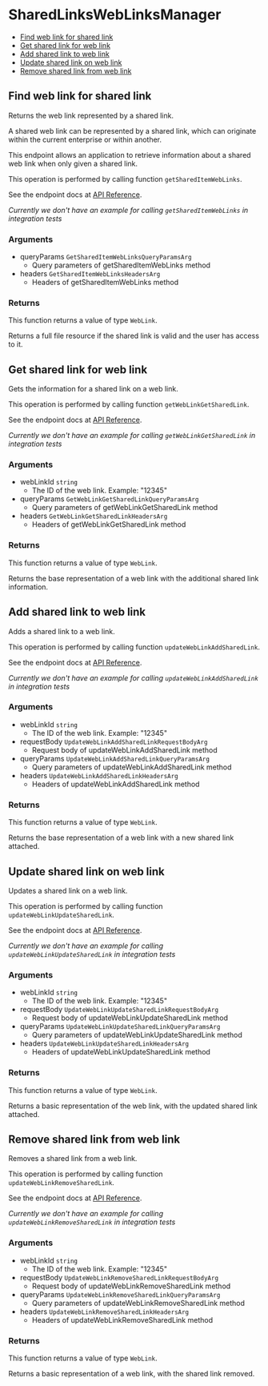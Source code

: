 # SharedLinksWebLinksManager


- [Find web link for shared link](#find-web-link-for-shared-link)
- [Get shared link for web link](#get-shared-link-for-web-link)
- [Add shared link to web link](#add-shared-link-to-web-link)
- [Update shared link on web link](#update-shared-link-on-web-link)
- [Remove shared link from web link](#remove-shared-link-from-web-link)

## Find web link for shared link

Returns the web link represented by a shared link.

A shared web link can be represented by a shared link,
which can originate within the current enterprise or within another.

This endpoint allows an application to retrieve information about a
shared web link when only given a shared link.

This operation is performed by calling function `getSharedItemWebLinks`.

See the endpoint docs at
[API Reference](https://developer.box.com/reference/get-shared-items-web-links/).

*Currently we don't have an example for calling `getSharedItemWebLinks` in integration tests*

### Arguments

- queryParams `GetSharedItemWebLinksQueryParamsArg`
  - Query parameters of getSharedItemWebLinks method
- headers `GetSharedItemWebLinksHeadersArg`
  - Headers of getSharedItemWebLinks method


### Returns

This function returns a value of type `WebLink`.

Returns a full file resource if the shared link is valid and
the user has access to it.


## Get shared link for web link

Gets the information for a shared link on a web link.

This operation is performed by calling function `getWebLinkGetSharedLink`.

See the endpoint docs at
[API Reference](https://developer.box.com/reference/get-web-links-id-get-shared-link/).

*Currently we don't have an example for calling `getWebLinkGetSharedLink` in integration tests*

### Arguments

- webLinkId `string`
  - The ID of the web link. Example: "12345"
- queryParams `GetWebLinkGetSharedLinkQueryParamsArg`
  - Query parameters of getWebLinkGetSharedLink method
- headers `GetWebLinkGetSharedLinkHeadersArg`
  - Headers of getWebLinkGetSharedLink method


### Returns

This function returns a value of type `WebLink`.

Returns the base representation of a web link with the
additional shared link information.


## Add shared link to web link

Adds a shared link to a web link.

This operation is performed by calling function `updateWebLinkAddSharedLink`.

See the endpoint docs at
[API Reference](https://developer.box.com/reference/put-web-links-id-add-shared-link/).

*Currently we don't have an example for calling `updateWebLinkAddSharedLink` in integration tests*

### Arguments

- webLinkId `string`
  - The ID of the web link. Example: "12345"
- requestBody `UpdateWebLinkAddSharedLinkRequestBodyArg`
  - Request body of updateWebLinkAddSharedLink method
- queryParams `UpdateWebLinkAddSharedLinkQueryParamsArg`
  - Query parameters of updateWebLinkAddSharedLink method
- headers `UpdateWebLinkAddSharedLinkHeadersArg`
  - Headers of updateWebLinkAddSharedLink method


### Returns

This function returns a value of type `WebLink`.

Returns the base representation of a web link with a new shared
link attached.


## Update shared link on web link

Updates a shared link on a web link.

This operation is performed by calling function `updateWebLinkUpdateSharedLink`.

See the endpoint docs at
[API Reference](https://developer.box.com/reference/put-web-links-id-update-shared-link/).

*Currently we don't have an example for calling `updateWebLinkUpdateSharedLink` in integration tests*

### Arguments

- webLinkId `string`
  - The ID of the web link. Example: "12345"
- requestBody `UpdateWebLinkUpdateSharedLinkRequestBodyArg`
  - Request body of updateWebLinkUpdateSharedLink method
- queryParams `UpdateWebLinkUpdateSharedLinkQueryParamsArg`
  - Query parameters of updateWebLinkUpdateSharedLink method
- headers `UpdateWebLinkUpdateSharedLinkHeadersArg`
  - Headers of updateWebLinkUpdateSharedLink method


### Returns

This function returns a value of type `WebLink`.

Returns a basic representation of the web link, with the updated shared
link attached.


## Remove shared link from web link

Removes a shared link from a web link.

This operation is performed by calling function `updateWebLinkRemoveSharedLink`.

See the endpoint docs at
[API Reference](https://developer.box.com/reference/put-web-links-id-remove-shared-link/).

*Currently we don't have an example for calling `updateWebLinkRemoveSharedLink` in integration tests*

### Arguments

- webLinkId `string`
  - The ID of the web link. Example: "12345"
- requestBody `UpdateWebLinkRemoveSharedLinkRequestBodyArg`
  - Request body of updateWebLinkRemoveSharedLink method
- queryParams `UpdateWebLinkRemoveSharedLinkQueryParamsArg`
  - Query parameters of updateWebLinkRemoveSharedLink method
- headers `UpdateWebLinkRemoveSharedLinkHeadersArg`
  - Headers of updateWebLinkRemoveSharedLink method


### Returns

This function returns a value of type `WebLink`.

Returns a basic representation of a web link, with the
shared link removed.


